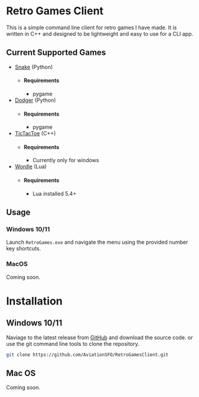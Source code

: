 # Retro Games Client
This is a simple command line client for retro games I have made. It is written in C++ and designed to be lightweight and easy to use for a CLI app.
## Current Supported Games
* [Snake](https://github.com/AviationSFO/SnakeGame) (Python)
  * #### Requirements
    * pygame
* [Dodger](https://github.com/AviationSFO/DodgerGame) 
(Python)
  * #### Requirements
    * pygame
* [TicTacToe](https://github.com/AviationSFO/TicTacToe) (C++)
  * #### Requirements
    * Currently only for windows
* [Wordle](https://github.com/AviationSFO/wordle) (Lua)
  * #### Requirements
    * Lua installed 5.4+

## Usage
### Windows 10/11
Launch `RetroGames.exe` and navigate the menu using the provided number key shortcuts.
### MacOS
Coming soon.

# Installation
## Windows 10/11
Naviage to the latest release from [GitHub](https://github.com/AviationSFO/RetroGamesClient) and download the source code.
or use the git command line tools to clone the repository.

```bash
git clone https://github.com/AviationSFO/RetroGamesClient.git
```
## Mac OS
Coming soon.